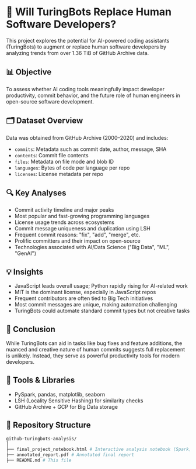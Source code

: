 # 🤖 Will TuringBots Replace Human Software Developers?

This project explores the potential for AI-powered coding assistants (TuringBots) to augment or replace human software developers by analyzing trends from over 1.36 TiB of GitHub Archive data.

## 📊 Objective
To assess whether AI coding tools meaningfully impact developer productivity, commit behavior, and the future role of human engineers in open-source software development.

## 🗂️ Dataset Overview
Data was obtained from GitHub Archive (2000–2020) and includes:
- `commits`: Metadata such as commit date, author, message, SHA
- `contents`: Commit file contents
- `files`: Metadata on file mode and blob ID
- `languages`: Bytes of code per language per repo
- `licenses`: License metadata per repo

## 🔍 Key Analyses
- Commit activity timeline and major peaks
- Most popular and fast-growing programming languages
- License usage trends across ecosystems
- Commit message uniqueness and duplication using LSH
- Frequent commit reasons: "fix", "add", "merge", etc.
- Prolific committers and their impact on open-source
- Technologies associated with AI/Data Science ("Big Data", "ML", "GenAI")

## 💡 Insights
- JavaScript leads overall usage; Python rapidly rising for AI-related work
- MIT is the dominant license, especially in JavaScript repos
- Frequent contributors are often tied to Big Tech initiatives
- Most commit messages are unique, making automation challenging
- TuringBots could automate standard commit types but not creative tasks

## 🧠 Conclusion
While TuringBots can aid in tasks like bug fixes and feature additions, the nuanced and creative nature of human commits suggests full replacement is unlikely. Instead, they serve as powerful productivity tools for modern developers.

## 📌 Tools & Libraries
- PySpark, pandas, matplotlib, seaborn
- LSH (Locality Sensitive Hashing) for similarity checks
- GitHub Archive + GCP for Big Data storage

## 📁 Repository Structure
```bash
github-turingbots-analysis/
│
├── final_project_notebook.html # Interactive analysis notebook (Spark)
├── annotated_report.pdf # Annotated final report
├── README.md # This file
